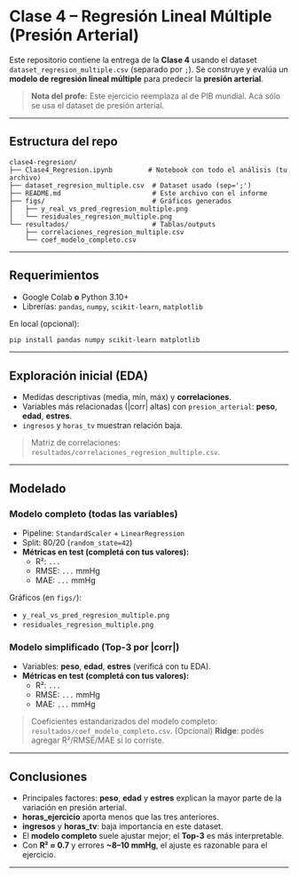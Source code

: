 # Clase 4 – Regresión Lineal Múltiple (Presión Arterial)

Este repositorio contiene la entrega de la **Clase 4** usando el dataset `dataset_regresion_multiple.csv` (separado por `;`). Se construye y evalúa un **modelo de regresión lineal múltiple** para predecir la **presión arterial**.

> **Nota del profe:** Este ejercicio reemplaza al de PIB mundial. Acá sólo se usa el dataset de presión arterial.

---

## Estructura del repo

```
clase4-regresion/
├── Clase4_Regresion.ipynb         # Notebook con todo el análisis (tu archivo)
├── dataset_regresion_multiple.csv  # Dataset usado (sep=';')
├── README.md                       # Este archivo con el informe
├── figs/                           # Gráficos generados
│   ├── y_real_vs_pred_regresion_multiple.png
│   └── residuales_regresion_multiple.png
└── resultados/                     # Tablas/outputs
    ├── correlaciones_regresion_multiple.csv
    └── coef_modelo_completo.csv
```

---

## Requerimientos

- Google Colab **o** Python 3.10+
- Librerías: `pandas`, `numpy`, `scikit-learn`, `matplotlib`

En local (opcional):
```bash
pip install pandas numpy scikit-learn matplotlib
```

---

## Exploración inicial (EDA)

- Medidas descriptivas (media, mín, máx) y **correlaciones**.
- Variables más relacionadas (|corr| altas) con `presion_arterial`: **peso**, **edad**, **estres**.
- `ingresos` y `horas_tv` muestran relación baja.

> Matriz de correlaciones: `resultados/correlaciones_regresion_multiple.csv`.

---

## Modelado

### Modelo completo (todas las variables)
- Pipeline: `StandardScaler` + `LinearRegression`
- Split: 80/20 (`random_state=42`)
- **Métricas en test (completá con tus valores):**
  - R²: `...`
  - RMSE: `...` mmHg
  - MAE: `...` mmHg

Gráficos (en `figs/`):
- `y_real_vs_pred_regresion_multiple.png`
- `residuales_regresion_multiple.png`

### Modelo simplificado (Top-3 por |corr|)
- Variables: **peso**, **edad**, **estres** (verificá con tu EDA).
- **Métricas en test (completá con tus valores):**
  - R²: `...`
  - RMSE: `...` mmHg
  - MAE: `...` mmHg

> Coeficientes estandarizados del modelo completo: `resultados/coef_modelo_completo.csv`.
> (Opcional) **Ridge**: podés agregar R²/RMSE/MAE si lo corriste.

---

## Conclusiones

- Principales factores: **peso**, **edad** y **estres** explican la mayor parte de la variación en presión arterial.
- **horas_ejercicio** aporta menos que las tres anteriores.
- **ingresos** y **horas_tv**: baja importancia en este dataset.
- El **modelo completo** suele ajustar mejor; el **Top-3** es más interpretable.
- Con **R² ≈ 0.7** y errores **~8–10 mmHg**, el ajuste es razonable para el ejercicio.

---
